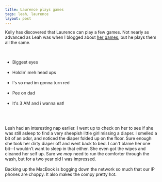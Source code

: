 ```yaml
---
title: Laurence plays games
tags: leah, laurence
layout: post
---
```

Kelly has discovered that Laurence can play a few games.  Not nearly as advanced as Leah was when I blogged about <a href="http://www.fuzzymonk.com/chris/log/2006/09/games-leah-plays.php">her games</a>, but he plays them all the same. <br /><br /><ul><br /><li>Biggest eyes</li><br /><li>Holdin' meh head ups</li><br /><li>I's so mad im gonna turn red</li><br /><li>Pee on dad</li><br /><li>It's 3 AM and i wanna eat!</li><br /></ul><br /><br />Leah had an interesting nap earlier. I went up to check on her to see if she was still asleep to find a very sheepish little girl missing a diaper. I smelled a bit of an odor, and noticed the diaper folded up on the floor.  Sure enough she took her dirty diaper off and went back to bed. I can't blame her one bit--I wouldn't want to sleep in that either.  She even got the wipes and cleaned her self up.  Sure we <i>may</i> need to run the comforter through the wash, but for a two year old I was impressed.<br /><br />Backing up the MacBook is bogging down the network so much that our IP phones are choppy. It also makes the compy pretty hot.
